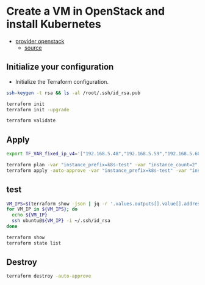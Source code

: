 # Create a VM in OpenStack and install Kubernetes

- [provider openstack](https://registry.terraform.io/providers/terraform-provider-openstack/openstack/latest)
  - [source](https://github.com/terraform-provider-openstack/terraform-provider-openstack)


## Initialize your configuration

- Initialize the Terraform configuration.

```sh
ssh-keygen -t rsa && ls -al /root/.ssh/id_rsa.pub

terraform init
terraform init -upgrade

terraform validate
```

## Apply

```sh
export TF_VAR_fixed_ip_v4='["192.168.5.48","192.168.5.59","192.168.5.60"]'

terraform plan -var "instance_prefix=k8s-test" -var "instance_count=2"
terraform apply -auto-approve -var "instance_prefix=k8s-test" -var "instance_count=2"
```

## test

```sh
VM_IPS=$(terraform show -json | jq -r '.values.outputs[].value[].address')
for VM_IP in ${VM_IPS}; do
  echo ${VM_IP}
  ssh ubuntu@${VM_IP} -i ~/.ssh/id_rsa
done

terraform show
terraform state list
```

## Destroy

```sh
terraform destroy -auto-approve
```

